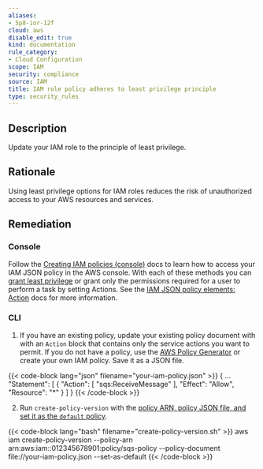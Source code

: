 ```yaml
---
aliases:
- 5p8-ior-12f
cloud: aws
disable_edit: true
kind: documentation
rule_category:
- Cloud Configuration
scope: IAM
security: compliance
source: IAM
title: IAM role policy adheres to least privilege principle
type: security_rules
---
```


## Description

Update your IAM role to the principle of least privilege.

## Rationale

Using least privilege options for IAM roles reduces the risk of unauthorized access to your AWS resources and services.

## Remediation

### Console

Follow the [Creating IAM policies (console)][1] docs to learn how to access your IAM JSON policy in the AWS console. With each of these methods you can [grant least privilege][2] or grant only the permissions required for a user to perform a task by setting Actions. See the [IAM JSON policy elements: Action][3] docs for more information.

### CLI

1. If you have an existing policy, update your existing policy document with with an `Action` block that contains only the service actions you want to permit. If you do not have a policy, use the [AWS Policy Generator][4] or create your own IAM policy. Save it as a JSON file.

  {{< code-block lang="json" filename="your-iam-policy.json" >}}
  {
    ...
    "Statement": [
      {
        "Action": [
          "sqs:ReceiveMessage"
        ],
        "Effect": "Allow",
        "Resource": "*"
      }
    ]
  }
  {{< /code-block >}}

2. Run `create-policy-version` with the [policy ARN, policy JSON file, and set it as the `default` policy][5].

  {{< code-block lang="bash" filename="create-policy-version.sh" >}}
  aws iam create-policy-version
      --policy-arn arn:aws:iam::012345678901:policy/sqs-policy
      --policy-document file://your-iam-policy.json
      --set-as-default
  {{< /code-block >}}

[1]: https://docs.aws.amazon.com/IAM/latest/UserGuide/access_policies_create-console.html#access_policies_create-start
[2]: https://docs.aws.amazon.com/IAM/latest/UserGuide/access-analyzer-policy-validation.html
[3]: https://docs.aws.amazon.com/IAM/latest/UserGuide/reference_policies_elements_action.html
[4]: https://awspolicygen.s3.amazonaws.com/policygen.html
[5]: https://awscli.amazonaws.com/v2/documentation/api/latest/reference/iam/create-policy-version.html#synopsis
